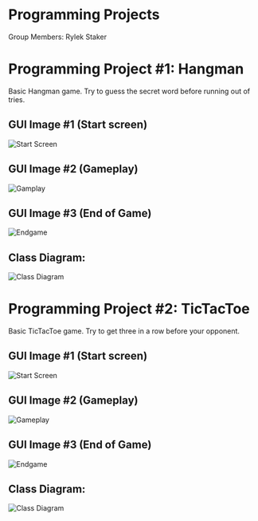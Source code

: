 # Programming Projects
Group Members: Rylek Staker

# Programming Project #1: Hangman
Basic Hangman game. Try to guess the secret word before running out of tries.

## GUI Image #1 (Start screen)
![Start Screen](https://github.com/RylekStaker/ProgrammingProjects/blob/main/images/StartScreen.JPG?raw=true)

## GUI Image #2 (Gameplay)
![Gamplay](https://github.com/RylekStaker/ProgrammingProjects/blob/main/images/Gameplay.JPG?raw=true)

## GUI Image #3 (End of Game)
![Endgame](https://github.com/RylekStaker/ProgrammingProjects/blob/main/images/EndGame.JPG?raw=true)

## Class Diagram:
![Class Diagram](https://github.com/RylekStaker/ProgrammingProjects/blob/main/images/HangmanClassDiagram.png?raw=true)

# Programming Project #2: TicTacToe
Basic TicTacToe game. Try to get three in a row before your opponent.

## GUI Image #1 (Start screen)
![Start Screen](https://github.com/RylekStaker/ProgrammingProjects/blob/main/images/StartScreenTicTacToe.JPG?raw=true)

## GUI Image #2 (Gameplay)
![Gameplay](https://github.com/RylekStaker/ProgrammingProjects/blob/main/images/GameplayTicTacToe.JPG?raw=true)

## GUI Image #3 (End of Game)
![Endgame](https://github.com/RylekStaker/ProgrammingProjects/blob/main/images/EndgameTicTacToe.JPG?raw=true)

## Class Diagram:
![Class Diagram](https://github.com/RylekStaker/ProgrammingProjects/blob/main/images/TicTacToeClassDiagram.png?raw=true)

